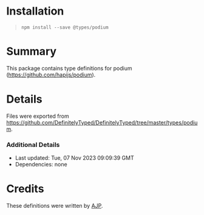 # Installation
> `npm install --save @types/podium`

# Summary
This package contains type definitions for podium (https://github.com/hapijs/podium).

# Details
Files were exported from https://github.com/DefinitelyTyped/DefinitelyTyped/tree/master/types/podium.

### Additional Details
 * Last updated: Tue, 07 Nov 2023 09:09:39 GMT
 * Dependencies: none

# Credits
These definitions were written by [AJP](https://github.com/AJamesPhillips).

